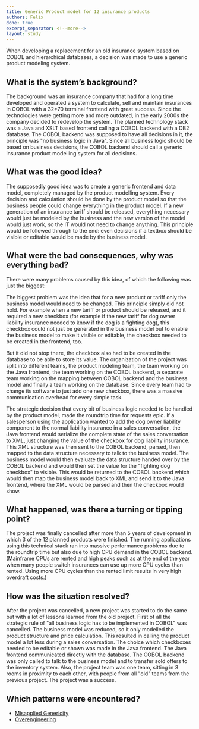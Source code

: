```yaml
---
title: Generic Product model for 12 insurance products
authors: Felix
done: true
excerpt_separator: <!--more-->
layout: study
---
```

When developing a replacement for an old insurance system based on COBOL and hierarchical databases, a decision was made to use a generic product modeling system.<!--more-->

## What is the system’s background?
The background was an insurance company that had for a long time developed and operated a system to calculate, sell and maintain insurances in COBOL with a 32*70 terminal frontend with great success.
Since the technologies were getting more and more outdated, in the early 2000s the company decided to redevelop the system. The planned technology stack was a Java and XSLT based frontend calling a COBOL backend with a DB2 database.
The COBOL backend was supposed to have all decisions in it, the principle was "no business logic in Java". Since all business logic should be based on business decisions, the COBOL backend should call a generic insurance product modelling system for all decisions.

## What was the good idea?
The supposedly good idea was to create a generic frontend and data model, completely managed by the product modelling system. Every decision and calculation should be done by the product model so that the business people could change everything in the product model. If a new generation of an insurance tariff should be released, everything necessary would just be modeled by the business and the new version of the model would just work, so the IT would not need to change anything. This principle would be followed through to the end: even decisions if a textbox should be visible or editable would be made by the business model.

## What were the bad consequences, why was everything bad?
There were many problems caused by this idea, of which the following was just the biggest:

The biggest problem was the idea that for a new product or tariff only the business model would need to be changed. This principle simply did not hold. For example when a new tariff or product should be released, and it required a new checkbox (for example if the new tariff for dog owner liability insurance needed to know if the dog is a fighting dog), this checkbox could not just be generated in the business model but to enable the business model to make it visible or editable, the checkbox needed to be created in the frontend, too. 

But it did not stop there, the checkbox also had to be created in the database to be able to store its value. The organization of the project was split into different teams, the product modeling team, the team working on the Java frontend, the team working on the COBOL backend, a separate team working on the mapping between COBOL backend and the business model and finally a team working on the database. Since every team had to change its software to just add one new checkbox, there was a massive communication overhead for every simple task.

The strategic decision that every bit of business logic needed to be handled by the product model, made the roundtrip time for requests epic. If a salesperson using the application wanted to add the dog owner liability component to the normal liability insurance in a sales conversation, the Java frontend would serialize the complete state of the sales conversation to XML, just changing the value of the checkbox for dog liability insurance. This XML structure was then sent to the COBOL backend, parsed, then mapped to the data structure necessary to talk to the business model. The business model would then evaluate the data structure handed over by the COBOL backend and would then set the value for the "fighting dog checkbox" to visible. This would be returned to the COBOL backend which would then map the business model back to XML and send it to the Java frontend, where the XML would be parsed and then the checkbox would show.


## What happened, was there a turning or tipping point?
The project was finally cancelled after more than 5 years of development in which 3 of the 12 planned products were finished. The running applications using this technical stack ran into massive performance problems due to the roundtrip time but also due to high CPU demand in the COBOL backend. (Mainframe CPUs are rented and high peaks such as at the end of the year when many people switch insurances can use up more CPU cycles than rented. Using more CPU cycles than the rented limit results in very high overdraft costs.)

## How was the situation resolved?
After the project was cancelled, a new project was started to do the same but with a lot of lessons learned from the old project. First of all the strategic rule of "all business logic has to be implemented in COBOL" was cancelled. The business model was reduced, so it only modelled the product structure and price calculation. This resulted in calling the product model a lot less during a sales conversation. The choice which checkboxes needed to be editable or shown was made in the Java frontend. The Java frontend communicated directly with the database. The COBOL backend was only called to talk to the business model and to transfer sold offers to the inventory system. Also, the project team was one team, sitting in 3 rooms in proximity to each other, with people from all "old" teams from the previous project. The project was a success.

## Which patterns were encountered?
* [Misapplied Genericity](../patterns/misapplied_genericity.html)
* [Overengineering](../patterns/over_engineering.html)
